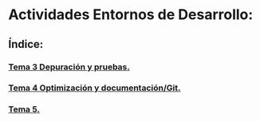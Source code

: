 # Actividades Entornos de Desarrollo:

## Índice:

### [Tema 3 Depuración y pruebas.](./UD3-depuracion-pruebas/README.md)
### [Tema 4 Optimización y documentación/Git.](./ud4-optimizacion-y-documentacion/README.md)
### [Tema 5.](#)
